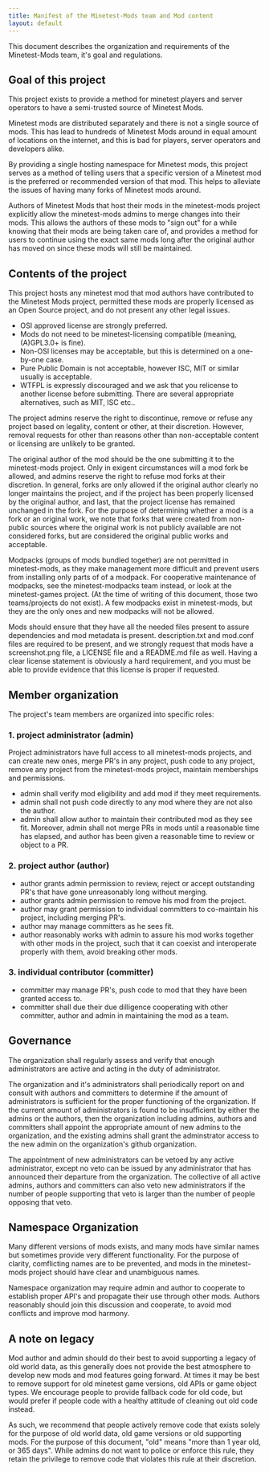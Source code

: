 ```yaml
---
title: Manifest of the Minetest-Mods team and Mod content
layout: default
---
```


This document describes the organization and requirements of the Minetest-Mods team, it's goal
and regulations.

## Goal of this project

This project exists to provide a method for minetest players and server operators
to have a semi-trusted source of Minetest Mods.

Minetest mods are distributed separately and there is not a single source of mods.
This has lead to hundreds of Minetest Mods around in equal amount of locations on
the internet, and this is bad for players, server operators and developers alike.

By providing a single hosting namespace for Minetest mods, this project serves as a
method of telling users that a specific version of a Minetest mod is the preferred
or recommended version of that mod. This helps to alleviate the issues of having many
forks of Minetest mods around.

Authors of Minetest Mods that host their mods in the minetest-mods project explicitly
allow the minetest-mods admins to merge changes into their mods. This allows the authors
of these mods to "sign out" for a while knowing that their mods are being taken care of,
and provides a method for users to continue using the exact same mods long after the
original author has moved on since these mods will still be maintained.

## Contents of the project

This project hosts any minetest mod that mod authors have contributed to the Minetest Mods
project, permitted these mods are properly licensed as an Open Source project, and do
not present any other legal issues.

* OSI approved license are strongly preferred.
* Mods do not need to be minetest-licensing compatible (meaning, (A)GPL3.0+ is fine).
* Non-OSI licenses may be acceptable, but this is determined on a one-by-one case.
* Pure Public Domain is not acceptable, however ISC, MIT or similar usually is acceptable.
* WTFPL is expressly discouraged and we ask that you relicense to another license
  before submitting. There are several appropriate alternatives, such as MIT, ISC etc..

The project admins reserve the right to discontinue, remove or refuse any project based
on legality, content or other, at their discretion. However, removal requests for other
than reasons other than non-acceptable content or licensing are unlikely to be granted.

The original author of the mod should be the one submitting it to the minetest-mods
project. Only in exigent circumstances will a mod fork be allowed, and admins reserve
the right to refuse mod forks at their discretion. In general, forks are only allowed
if the original author clearly no longer maintains the project, and if the project has
been properly licensed by the original author, and last, that the project license has
remained unchanged in the fork. For the purpose of determining whether a mod is a fork
or an original work, we note that forks that were created from non-public sources where
the original work is not publicly available are not considered forks, but are considered
the original public works and acceptable.

Modpacks (groups of mods bundled together) are not permitted in minetest-mods, as they
make management more difficult and prevent users from installing only parts of of a
modpack. For cooperative maintenance of modpacks, see the minetest-modpacks team instead,
or look at the minetest-games project. (At the time of writing of this document, those
two teams/projects do not exist). A few modpacks exist in minetest-mods, but they are
the only ones and new modpacks will not be allowed.

Mods should ensure that they have all the needed files present to assure dependencies
and mod metadata is present. description.txt and mod.conf files are required to be
present, and we strongly request that mods have a screenshot.png file, a LICENSE file
and a README.md file as well. Having a clear license statement is obviously a hard
requirement, and you must be able to provide evidence that this license is proper if
requested.

## Member organization

The project's team members are organized into specific roles:

### 1. project administrator (admin)

Project administrators have full access to all minetest-mods projects, and can create
new ones, merge PR's in any project, push code to any project, remove any project from
the minetest-mods project, maintain memberships and permissions.

* admin shall verify mod eligibility and add mod if they meet requirements.
* admin shall not push code directly to any mod where they are not also the author.
* admin shall allow author to maintain their contributed mod as they see fit. Moreover,
admin shall not merge PRs in mods until a reasonable time has elapsed, and author has
been given a reasonable time to review or object to a PR.

### 2. project author (author)

* author grants admin permission to review, reject or accept outstanding PR's that have gone
unreasonably long without merging.
* author grants admin permission to remove his mod from the project.
* author may grant permission to individual committers to co-maintain his project, including
merging PR's.
* author may manage committers as he sees fit.
* author reasonably works with admin to assure his mod works together with other mods in the
project, such that it can coexist and interoperate properly with them, avoid breaking other
mods.

### 3. individual contributor (committer)

* committer may manage PR's, push code to mod that they have been granted access to.
* committer shall due their due dilligence cooperating with other committer, author and
admin in maintaining the mod as a team.

## Governance

The organization shall regularly assess and verify that enough administrators are active
and acting in the duty of administrator.

The organization and it's administrators shall periodically report on and consult with
authors and committers to determine if the amount of administrators is sufficient
for the proper functioning of the organization. If the current amount of administrators
is found to be insufficient by either the admins or the authors, then the organization
including admins, authors and committers shall appoint the appropriate amount of
new admins to the organization, and the existing admins shall grant the adminstrator
access to the new admin on the organization's github organization.

The appointment of new administrators can be vetoed by any active administrator, except
no veto can be issued by any administrator that has announced their departure from the
organization. The collective of all active admins, authors and committers can also veto
new administrators if the number of people supporting that veto is larger than the number
of people opposing that veto.

## Namespace Organization

Many different versions of mods exists, and many mods have similar names but sometimes
provide very different functionality. For the purpose of clarity, comflicting names are
to be prevented, and mods in the minetest-mods project should have clear and unambiguous
names.

Namespace organization may require admin and author to cooperate to establish proper
API's and propagate their use through other mods. Authors reasonably should join this
discussion and cooperate, to avoid mod conflicts and improve mod harmony.

## A note on legacy

Mod author and admin should do their best to avoid supporting a legacy of old world
data, as this generally does not provide the best atmosphere to develop new mods and
mod features going forward. At times it may be best to remove support for old minetest
game versions, old APIs or game object types. We encourage people to provide fallback
code for old code, but would prefer if people code with a healthy attitude of cleaning
out old code instead.

As such, we recommend that people actively remove code that exists solely for the
purpose of old world data, old game versions or old supporting mods. For the purpose
of this document, "old" means "more than 1 year old, or 365 days". While admins do not
want to police or enforce this rule, they retain the privilege to remove code that
violates this rule at their discretion.
